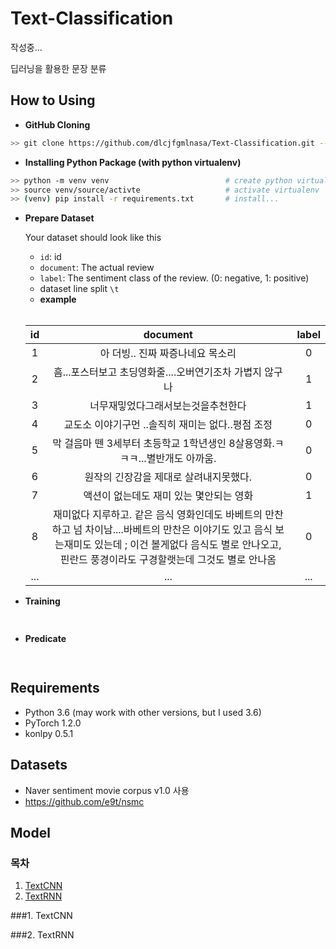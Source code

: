 
# Text-Classification  
  
작성중...  
  
딥러닝을 활용한 문장 분류  
  
## How to Using  
  
- **GitHub Cloning**
```bash  
>> git clone https://github.com/dlcjfgmlnasa/Text-Classification.git --recursive  
```  
  
- **Installing Python Package (with python virtualenv)**
```bash  
>> python -m venv venv                          # create python virtualenv  
>> source venv/source/activte                   # activate virtualenv  
>> (venv) pip install -r requirements.txt       # install...  
```

- **Prepare Dataset**
  
    Your dataset should look like this
    + `id`: id 
    + `document`: The actual review 
    + `label`: The sentiment class of the review. (0: negative, 1: positive)  
    + dataset line split `\t`
    + **example**
    <br>
    
	|id | document | label| 
	|:-:|:--------:|:----:|
	| 1 | 아 더빙.. 진짜 짜증나네요 목소리 | 0 |
	| 2 | 흠...포스터보고 초딩영화줄....오버연기조차 가볍지 않구나 | 1 |
	| 3 | 너무재밓었다그래서보는것을추천한다 | 1 |
	| 4 | 교도소 이야기구먼 ..솔직히 재미는 없다..평점 조정 | 0 |
	| 5 | 막 걸음마 뗀 3세부터 초등학교 1학년생인 8살용영화.ㅋㅋㅋ...별반개도 아까움. | 0 |
	| 6 | 원작의 긴장감을 제대로 살려내지못했다. | 0 |
	| 7 | 액션이 없는데도 재미 있는 몇안되는 영화 | 1 |
	| 8 | 재미없다 지루하고. 같은 음식 영화인데도 바베트의 만찬하고 넘 차이남....바베트의 만찬은 이야기도 있고 음식 보는재미도 있는데 ; 이건 볼게없다 음식도 별로 안나오고, 핀란드 풍경이라도 구경할랫는데 그것도 별로 안나옴 | 0 |
	|...| ... | ... |

- **Training**
```python  
  
```  
- **Predicate**
```python  
  
```  
  
## Requirements
  
- Python 3.6 (may work with other versions, but I used 3.6)  
- PyTorch 1.2.0  
- konlpy 0.5.1  
  
## Datasets 
  
- Naver sentiment movie corpus v1.0 사용  
- https://github.com/e9t/nsmc   
  
## Model  
### 목차  
  
1. [TextCNN](###1.TextCNN)  
2. [TextRNN](###2.TextRNN)  
  
###1. TextCNN  
  
###2. TextRNN
